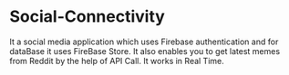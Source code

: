 # Social-Connectivity
It a social media application which uses Firebase authentication and for dataBase it uses FireBase Store.
It also enables you to get latest memes from Reddit by the help of API Call.
It works in Real Time.
